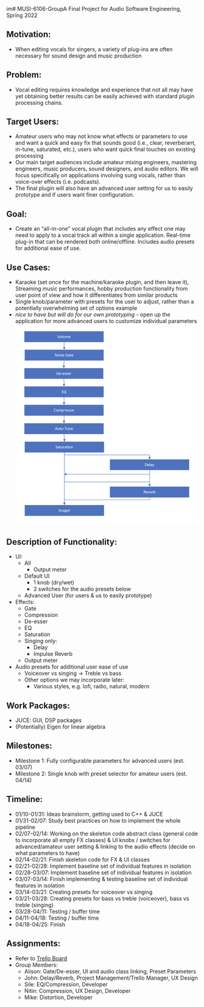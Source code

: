 im# MUSI-6106-GroupA
Final Project for Audio Software Engineering, Spring 2022

## Motivation:
- When editing vocals for singers, a variety of plug-ins are often necessary for sound design and music production

## Problem:
- Vocal editing requires knowledge and experience that not all may have yet obtaining better results can be easily achieved with standard plugin processing chains.

## Target Users:
- Amateur users who may not know what effects or parameters to use and want a quick and easy fix that sounds good (i.e., clear, reverberant, in-tune, saturated, etc.), users who want quick final touches on existing processing
- Our main target audiences include amateur mixing engineers, mastering engineers, music producers, sound designers, and audio editors. We will focus specifically on applications involving sung vocals, rather than voice-over effects (i.e. podcasts). 
- The final plugin will also have an advanced user setting for us to easily prototype and if users want finer configuration.

## Goal:
- Create an “all-in-one” vocal plugin that includes any effect one may need to apply to a vocal track all within a single application. Real-time plug-in that can be rendered both online/offline. Includes audio presets for additional ease of use.

## Use Cases:
- Karaoke (set once for the machine/karaoke plugin, and then leave it), Streaming music performances, hobby production
functionality from user point of view and how it differentiates from similar products
- Single knob/parameter with presets for the user to adjust, rather than a potentially overwhelming set of options example
- *nice to have but will do for our own prototyping* - open up the application for more advanced users to customize individual parameters
![See DSP Flowchart](https://github.com/johnnymac647/MUSI-6106-GroupA/blob/main/plots/flowchart_dsp.png?raw=true)

## Description of Functionality:
- UI:
  - All
    - Output meter
  - Default UI
    - 1 knob (dry/wet)
    - 2 switches for the audio presets below
  - Advanced User (for users & us to easily prototype)
- Effects:
  - Gate
  - Compression
  - De-esser
  - EQ
  - Saturation
  - Singing only:
    - Delay
    - Impulse Reverb
  - Output meter
- Audio presets for additional user ease of use
  - Voiceover vs singing -> Treble vs bass
  - Other options we may incorporate later:
    - Various styles, e.g. lofi, radio, natural, modern

## Work Packages:
- JUCE: GUI, DSP packages
- (Potentially) Eigen for linear algebra

## Milestones:
- Milestone 1: Fully configurable parameters for advanced users (est. 03/07)
- Milestone 2: Single knob with preset selector for amateur users (est. 04/14)

## Timeline:
- 01/10-01/31: Ideas brainstorm, getting used to C++ & JUCE
- 01/31-02/07: Study best practices on how to implement the whole pipeline
- 02/07-02/14: Working on the skeleton code abstract class (general code to incorporate all empty FX classes) & UI knobs / switches for advanced/amateur user setting & linking to the audio effects (decide on what parameters to have)
- 02/14-02/21: Finish skeleton code for FX & UI classes
- 02/21-02/28: Implement baseline set of individual features in isolation
- 02/28-03/07: Implement baseline set of individual features in isolation
- 03/07-03/14: Finish implementing & testing baseline set of individual features in isolation
- 03/14-03/21: Creating presets for voiceover vs singing
- 03/21-03/28: Creating presets for bass vs treble (voiceover), bass vs treble (singing)
- 03/28-04/11: Testing / buffer time
- 04/11-04/18: Testing / buffer time
- 04/18-04/25: Finish

## Assignments:
- Refer to [Trello Board](https://trello.com/invite/b/7HRsFj9L/90a86310a9f8ad93f25989c4a3787caf/musi-6106-ase-group-a)
- Group Members:
  - Alison: Gate/De-esser, UI and audio class linking, Preset Parameters
  - John: Delay/Reverb, Project Management/Trello Manager, UX Design
  - Sile: EQ/Compression, Developer
  - Nitin: Compression, UX Design, Developer
  - Mike: Distortion, Developer
